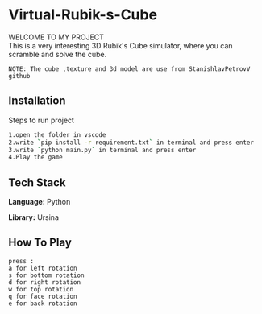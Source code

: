 
# Virtual-Rubik-s-Cube
WELCOME TO MY PROJECT \
This is a very interesting 3D Rubik's Cube simulator, where you can scramble and solve the cube. 

`NOTE: The cube ,texture and 3d model are use from StanishlavPetrovV github`




## Installation

Steps to run project

```bash
1.open the folder in vscode 
2.write `pip install -r requirement.txt` in terminal and press enter 
3.write `python main.py` in terminal and press enter 
4.Play the game
```
    
## Tech Stack

**Language:** Python 

**Library:** Ursina


## How To Play
```
press :
a for left rotation
s for bottom rotation
d for right rotation
w for top rotation
q for face rotation
e for back rotation
```
